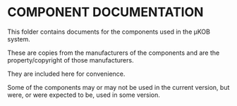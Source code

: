 # COMPONENT DOCUMENTATION
This folder contains documents for the components used in the μKOB system.

These are copies from the manufacturers of the components and are the 
property/copyright of those manufacturers.

They are included here for convenience.

Some of the components may or may not be used in the current version, 
but were, or were expected to be, used in some version.
